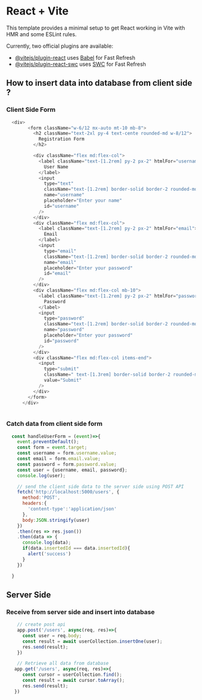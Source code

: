 # React + Vite

This template provides a minimal setup to get React working in Vite with HMR and some ESLint rules.

Currently, two official plugins are available:

- [@vitejs/plugin-react](https://github.com/vitejs/vite-plugin-react/blob/main/packages/plugin-react/README.md) uses [Babel](https://babeljs.io/) for Fast Refresh
- [@vitejs/plugin-react-swc](https://github.com/vitejs/vite-plugin-react-swc) uses [SWC](https://swc.rs/) for Fast Refresh

## How to insert data into database from client side ?
### Client Side Form
```JavaScript
  <div>
        <form className="w-6/12 mx-auto mt-10 mb-8">
          <h2 className="text-2xl py-4 text-cente rounded-md w-8/12">
            Registration Form
          </h2>

          <div className="flex md:flex-col">
            <label className="text-[1.2rem] py-2 px-2" htmlFor="username">
              User Name
            </label>
            <input
              type="text"
              className="text-[1.2rem] border-solid border-2 rounded-md border-green-400 py-2 px-2"
              name="username"
              placeholder="Enter your name"
              id="username"
            />
          </div>
          <div className="flex md:flex-col">
            <label className="text-[1.2rem] py-2 px-2" htmlFor="email">
              Email
            </label>
            <input
              type="email"
              className="text-[1.2rem] border-solid border-2 rounded-md border-green-400 py-2 px-2"
              name="email"
              placeholder="Enter your password"
              id="email"
            />
          </div>
          <div className="flex md:flex-col mb-10">
            <label className="text-[1.2rem] py-2 px-2" htmlFor="password">
              Password
            </label>
            <input
              type="password"
              className="text-[1.2rem] border-solid border-2 rounded-md border-green-400 py-2 px-2"
              name="password"
              placeholder="Enter your password"
              id="password"
            />
          </div>
          <div className="flex md:flex-col items-end">
            <input
              type="submit"
              className=" text-[1.3rem] border-solid border-2 rounded-md bg-green-500 py-2 px-2 w-3/12 cursor-pointer hover:bg-green-300"
              value="Submit"
            />
          </div>
        </form>
      </div>
 
```
### Catch data from client side form
```JavaScript
  const handleUserForm = (event)=>{
    event.preventDefault();
    const form = event.target;
    const username = form.username.value;
    const email = form.email.value;
    const password = form.password.value;
    const user = {username, email, password};
    console.log(user);

    // send the client side data to the server side using POST API
    fetch('http://localhost:5000/users', {
      method:'POST',
      headers:{
        'content-type':'application/json'
      },
      body:JSON.stringify(user)
    })
    .then(res => res.json())
    .then(data => {
      console.log(data);
      if(data.insertedId === data.insertedId){
        alert('success')
      }
    })

  }

```
## Server Side 
### Receive from server side and insert into database
```JavaScript
    // create post api
    app.post('/users', async(req, res)=>{
      const user = req.body;
      const result = await userCollection.insertOne(user);
      res.send(result);
    })

    // Retrieve all data from database
   app.get('/users', async(req, res)=>{
      const cursor = userCollection.find();
      const result = await cursor.toArray();
      res.send(result);
   })
```